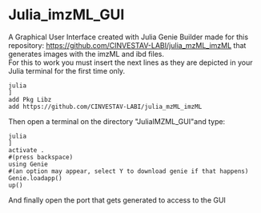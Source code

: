 # Julia_imzML_GUI<br />
A Graphical User Interface created with Julia Genie Builder made for this repository: https://github.com/CINVESTAV-LABI/julia_mzML_imzML that generates images with the imzML and ibd files.<br />
For this to work you must insert the next lines as they are depicted in your Julia terminal for the first time only.<br />
```
julia
]
add Pkg Libz
add https://github.com/CINVESTAV-LABI/julia_mzML_imzML
```
Then open a terminal on the directory "JuliaIMZML_GUI"and type: <br />
```
julia
]
activate .
#(press backspace)
using Genie
#(an option may appear, select Y to download genie if that happens)
Genie.loadapp()
up()
```
And finally open the port that gets generated to access to the GUI<br />
